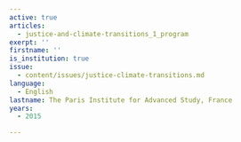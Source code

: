 ```yaml
---
active: true
articles:
  - justice-and-climate-transitions_1_program
exerpt: ''
firstname: ''
is_institution: true
issue:
  - content/issues/justice-climate-transitions.md
language:
  - English
lastname: The Paris Institute for Advanced Study, France
years:
  - 2015

---
```

